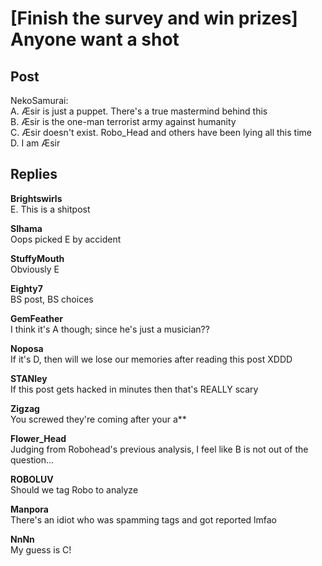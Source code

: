 # [Finish the survey and win prizes] Anyone want a shot
## Post
NekoSamurai:<br>
A. Æsir is just a puppet. There's a true mastermind behind this<br>
B. Æsir is the one-man terrorist army against humanity<br>
C. Æsir doesn't exist. Robo\_Head and others have been lying all this time<br>
D. I am Æsir
## Replies
**Brightswirls**<br>
E. This is a shitpost

**SIhama**<br>
Oops picked E by accident

**StuffyMouth**<br>
Obviously E

**Eighty7**<br>
BS post, BS choices

**GemFeather**<br>
I think it's A though; since he's just a musician?? 

**Noposa**<br>
If it's D, then will we lose our memories after reading this post XDDD

**STANley**<br>
If this post gets hacked in minutes then that's REALLY scary

**Zigzag**<br>
You screwed they're coming after your a\*\*

**Flower_Head**<br>
Judging from Robohead's previous analysis, I feel like B is not out of the question...

**ROBOLUV**<br>
Should we tag Robo to analyze

**Manpora**<br>
There's an idiot who was spamming tags and got reported lmfao

**NnNn**<br>
My guess is C!

